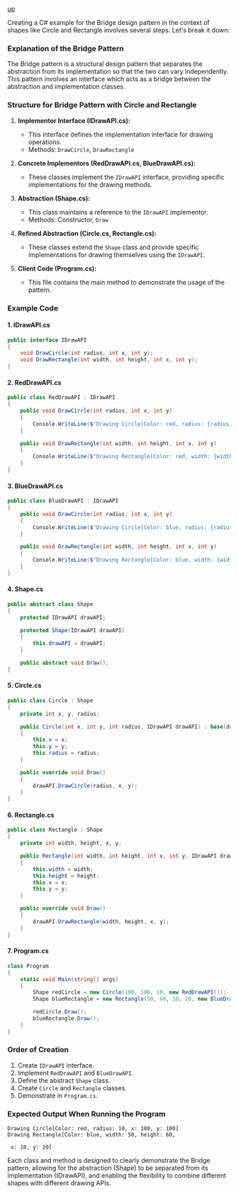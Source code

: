 [up](../README.md)

Creating a C# example for the Bridge design pattern in the context of shapes like Circle and Rectangle involves several steps. Let's break it down:

### Explanation of the Bridge Pattern
The Bridge pattern is a structural design pattern that separates the abstraction from its implementation so that the two can vary independently. This pattern involves an interface which acts as a bridge between the abstraction and implementation classes.

### Structure for Bridge Pattern with Circle and Rectangle
1. **Implementor Interface (IDrawAPI.cs):**
   - This interface defines the implementation interface for drawing operations.
   - Methods: `DrawCircle`, `DrawRectangle`

2. **Concrete Implementors (RedDrawAPI.cs, BlueDrawAPI.cs):**
   - These classes implement the `IDrawAPI` interface, providing specific implementations for the drawing methods.

3. **Abstraction (Shape.cs):**
   - This class maintains a reference to the `IDrawAPI` implementor.
   - Methods: Constructor, `Draw`

4. **Refined Abstraction (Circle.cs, Rectangle.cs):**
   - These classes extend the `Shape` class and provide specific implementations for drawing themselves using the `IDrawAPI`.

5. **Client Code (Program.cs):**
   - This file contains the main method to demonstrate the usage of the pattern.

### Example Code

#### 1. IDrawAPI.cs
```csharp
public interface IDrawAPI
{
    void DrawCircle(int radius, int x, int y);
    void DrawRectangle(int width, int height, int x, int y);
}
```

#### 2. RedDrawAPI.cs
```csharp
public class RedDrawAPI : IDrawAPI
{
    public void DrawCircle(int radius, int x, int y)
    {
        Console.WriteLine($"Drawing Circle[Color: red, radius: {radius}, x: {x}, y: {y}]");
    }

    public void DrawRectangle(int width, int height, int x, int y)
    {
        Console.WriteLine($"Drawing Rectangle[Color: red, width: {width}, height: {height}, x: {x}, y: {y}]");
    }
}
```

#### 3. BlueDrawAPI.cs
```csharp
public class BlueDrawAPI : IDrawAPI
{
    public void DrawCircle(int radius, int x, int y)
    {
        Console.WriteLine($"Drawing Circle[Color: blue, radius: {radius}, x: {x}, y: {y}]");
    }

    public void DrawRectangle(int width, int height, int x, int y)
    {
        Console.WriteLine($"Drawing Rectangle[Color: blue, width: {width}, height: {height}, x: {x}, y: {y}]");
    }
}
```

#### 4. Shape.cs
```csharp
public abstract class Shape
{
    protected IDrawAPI drawAPI;

    protected Shape(IDrawAPI drawAPI)
    {
        this.drawAPI = drawAPI;
    }

    public abstract void Draw();
}
```

#### 5. Circle.cs
```csharp
public class Circle : Shape
{
    private int x, y, radius;

    public Circle(int x, int y, int radius, IDrawAPI drawAPI) : base(drawAPI)
    {
        this.x = x;
        this.y = y;
        this.radius = radius;
    }

    public override void Draw()
    {
        drawAPI.DrawCircle(radius, x, y);
    }
}
```

#### 6. Rectangle.cs
```csharp
public class Rectangle : Shape
{
    private int width, height, x, y;

    public Rectangle(int width, int height, int x, int y, IDrawAPI drawAPI) : base(drawAPI)
    {
        this.width = width;
        this.height = height;
        this.x = x;
        this.y = y;
    }

    public override void Draw()
    {
        drawAPI.DrawRectangle(width, height, x, y);
    }
}
```

#### 7. Program.cs
```csharp
class Program
{
    static void Main(string[] args)
    {
        Shape redCircle = new Circle(100, 100, 10, new RedDrawAPI());
        Shape blueRectangle = new Rectangle(50, 60, 10, 20, new BlueDrawAPI());

        redCircle.Draw();
        blueRectangle.Draw();
    }
}
```

### Order of Creation
1. Create `IDrawAPI` interface.
2. Implement `RedDrawAPI` and `BlueDrawAPI`.
3. Define the abstract `Shape` class.
4. Create `Circle` and `Rectangle` classes.
5. Demonstrate in `Program.cs`.

### Expected Output When Running the Program
```
Drawing Circle[Color: red, radius: 10, x: 100, y: 100]
Drawing Rectangle[Color: blue, width: 50, height: 60,

 x: 10, y: 20]
```

Each class and method is designed to clearly demonstrate the Bridge pattern, allowing for the abstraction (Shape) to be separated from its implementation (IDrawAPI), and enabling the flexibility to combine different shapes with different drawing APIs.
